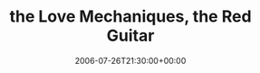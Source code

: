 ---
templateKey: event
guid: 08935140-6eab-11ea-99c5-002590d1d1b0
date: 2006-07-26T21:30:00+00:00
eventTime: '9:30pm'
title: the Love Mechaniques, the Red Guitar
artist: the Love Mechaniques
city: Toronto
venue: the Red Guitar
group: Tim Shia
guests: Dafydd Hughes, Geordie Haley, Wes Neal, Mark Laver
---